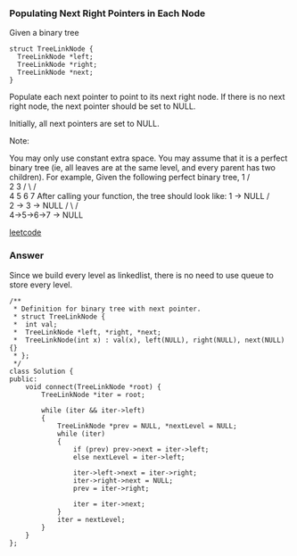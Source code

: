 ### Populating Next Right Pointers in Each Node
Given a binary tree

    struct TreeLinkNode {
      TreeLinkNode *left;
      TreeLinkNode *right;
      TreeLinkNode *next;
    }
Populate each next pointer to point to its next right node. If there is no next right node, the next pointer should be set to NULL.

Initially, all next pointers are set to NULL.

Note:

You may only use constant extra space.
You may assume that it is a perfect binary tree (ie, all leaves are at the same level, and every parent has two children).
For example,
Given the following perfect binary tree,
         1
       /  \
      2    3
     / \  / \
    4  5  6  7
After calling your function, the tree should look like:
         1 -> NULL
       /  \
      2 -> 3 -> NULL
     / \  / \
    4->5->6->7 -> NULL

[leetcode](https://leetcode.com/submissions/detail/103837584/)

### Answer 

Since we build every level as linkedlist, there is no need to use queue to store every level.

	/**
	 * Definition for binary tree with next pointer.
	 * struct TreeLinkNode {
	 *  int val;
	 *  TreeLinkNode *left, *right, *next;
	 *  TreeLinkNode(int x) : val(x), left(NULL), right(NULL), next(NULL) {}
	 * };
	 */
	class Solution {
	public:
	    void connect(TreeLinkNode *root) {
	        TreeLinkNode *iter = root;
	        
	        while (iter && iter->left)
	        {
	            TreeLinkNode *prev = NULL, *nextLevel = NULL;
	            while (iter)
	            {
	                if (prev) prev->next = iter->left;
	                else nextLevel = iter->left;
	                
	                iter->left->next = iter->right;
	                iter->right->next = NULL;
	                prev = iter->right;
	                
	                iter = iter->next;
	            }
	            iter = nextLevel;
	        }
	    }
	};